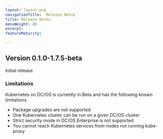 ```yaml
---
layout: layout.pug
navigationTitle:  Release Notes
title: Release Notes
menuWeight: 80
excerpt:
featureMaturity:

---
```


## Version 0.1.0-1.7.5-beta

Initial release

### Limitations

Kubernetes on DC/OS is currently in Beta and has the following known limitations.

* Package upgrades are not supported
* One Kubernetes cluster can be run on a given DC/OS cluster
* Strict security mode in DC/OS Enterprise is not supported
* You cannot reach Kubernetes services from nodes not running kube-proxy
